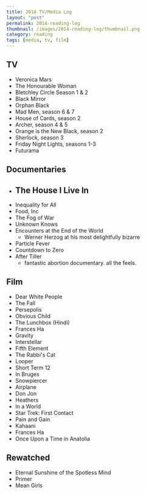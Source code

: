 ```yaml
---
title: 2014 TV/Media Log
layout: "post"
permalink: 2014-reading-log
thumbnail: /images/2014-reading-log/thumbnail.png
category: reading
tags: [media, tv, film]
---
```


## TV
- Veronica Mars
- The Honourable Woman
- Bletchley Circle Season 1 & 2
- Black Mirror
- Orphan Black
- Mad Men, season 6 & 7
- House of Cards, season 2
- Archer, season 4 & 5
- Orange is the New Black, season 2
- Sherlock, season 3
- Friday Night Lights, seasons 1-3
- Futurama

## Documentaries
- The House I Live In
	- 
- Inequality for All
- Food, Inc
- The Fog of War
- Unknown Knows
- Encounters at the End of the World
  - Werner Herzog at his most delightfully bizarre
- Particle Fever
- Countdown to Zero
- After Tiller
  - fantastic abortion documentary. all the feels.

## Film
- Dear White People
- The Fall
- Persepolis
- Obvious Child
- The Lunchbox (Hindi)
- Frances Ha
- Gravity
- Interstellar
- Fifth Element
- The Rabbi's Cat
- Looper
- Short Term 12
- In Bruges
- Snowpiercer
- Airplane
- Don Jon
- Heathers
- In a World
- Star Trek: First Contact
- Pain and Gain
- Kahaani
- Frances Ha
- Once Upon a Time in Anatolia

## Rewatched
- Eternal Sunshine of the Spotless Mind
- Primer
- Mean Girls
